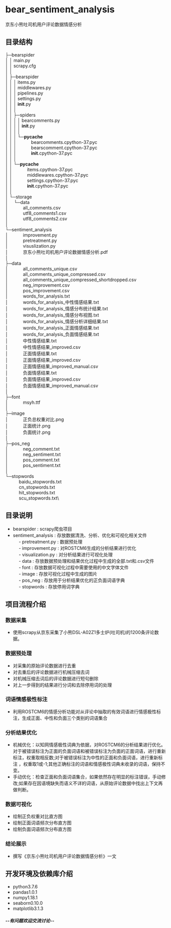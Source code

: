 # bear_sentiment_analysis
京东小熊吐司机用户评论数据情感分析

## 目录结构
├─bearspider\
│  │  main.py\
│  │  scrapy.cfg\
│  │\
│  ├─bearspider\
│  │  │  items.py\
│  │  │  middlewares.py\
│  │  │  pipelines.py\
│  │  │  settings.py\
│  │  │  __init__.py\
│  │  │\
│  │  ├─spiders\
│  │  │  │  bearcomments.py\
│  │  │  │  __init__.py\
│  │  │  │\
│  │  │  └─__pycache__\
│  │  │          &emsp;&emsp;&emsp;bearcomments.cpython-37.pyc\
│  │  │          &emsp;&emsp;&emsp;bearscomment.cpython-37.pyc\
│  │  │          &emsp;&emsp;&emsp;__init__.cpython-37.pyc\
│  │  │\
│  │  └─__pycache__\
│  │          &emsp;&emsp;&emsp;items.cpython-37.pyc\
│  │          &emsp;&emsp;&emsp;middlewares.cpython-37.pyc\
│  │          &emsp;&emsp;&emsp;settings.cpython-37.pyc\
│  │          &emsp;&emsp;&emsp;__init__.cpython-37.pyc\
│  │\
│  └─storage\
│      &emsp;└─data\
│              &emsp;&emsp;&emsp;all_comments.csv\
│              &emsp;&emsp;&emsp;utf8_comments1.csv\
│              &emsp;&emsp;&emsp;utf8_comments2.csv\
│\
└─sentiment_analysis\
    │  &emsp;&emsp;&emsp;improvement.py\
    │  &emsp;&emsp;&emsp;pretreatment.py\
    │  &emsp;&emsp;&emsp;visuslization.py\
    │  &emsp;&emsp;&emsp;京东小熊吐司机用户评论数据情感分析.pdf\
    │\
    ├─data\
    │      &emsp;&emsp;&emsp;all_comments_unique.csv\
    │      &emsp;&emsp;&emsp;all_comments_unique_compressed.csv\
    │      &emsp;&emsp;&emsp;all_comments_unique_compressed_shortdropped.csv\
    │      &emsp;&emsp;&emsp;neg_improvement.csv\
    │      &emsp;&emsp;&emsp;pos_improvement.csv\
    │      &emsp;&emsp;&emsp;words_for_analysis.txt\
    │      &emsp;&emsp;&emsp;words_for_analysis_中性情感结果.txt\
    │      &emsp;&emsp;&emsp;words_for_analysis_情感分布统计结果.txt\
    │      &emsp;&emsp;&emsp;words_for_analysis_情感分布视图.txt\
    │      &emsp;&emsp;&emsp;words_for_analysis_情感分析详细结果.txt\
    │      &emsp;&emsp;&emsp;words_for_analysis_正面情感结果.txt\
    │      &emsp;&emsp;&emsp;words_for_analysis_负面情感结果.txt\
    │      &emsp;&emsp;&emsp;中性情感结果.txt\
    │      &emsp;&emsp;&emsp;中性情感结果_improved.csv\
    │      &emsp;&emsp;&emsp;正面情感结果.txt\
    │      &emsp;&emsp;&emsp;正面情感结果_improved.csv\
    │      &emsp;&emsp;&emsp;正面情感结果_improved_manual.csv\
    │      &emsp;&emsp;&emsp;负面情感结果.txt\
    │      &emsp;&emsp;&emsp;负面情感结果_improved.csv\
    │      &emsp;&emsp;&emsp;负面情感结果_improved_manual.csv\
    │\
    ├─font\
    │      &emsp;&emsp;&emsp;msyh.ttf\
    │\
    ├─image\
    │      &emsp;&emsp;&emsp;正负总权重对比.png\
    │      &emsp;&emsp;&emsp;正面统计.png\
    │      &emsp;&emsp;&emsp;负面统计.png\
    │\
    ├─pos_neg\
    │      &emsp;&emsp;&emsp;neg_comment.txt\
    │      &emsp;&emsp;&emsp;neg_sentiment.txt\
    │      &emsp;&emsp;&emsp;pos_comment.txt\
    │      &emsp;&emsp;&emsp;pos_sentiment.txt\
    │\
    └─stopwords\
            &emsp;&emsp;&emsp;baidu_stopwords.txt\
            &emsp;&emsp;&emsp;cn_stopwords.txt\
            &emsp;&emsp;&emsp;hit_stopwords.txt\
            &emsp;&emsp;&emsp;scu_stopwords.txt\
## 目录说明
- bearspider : scrapy爬虫项目
- sentiment_analysis : 存放数据清洗、分析、优化和可视化相关文件\
&emsp; - pretreatment.py : 数据预处理\
&emsp; - improvement.py : 对ROSTCM6生成的分析结果进行优化\
&emsp; - visualization.py : 对分析结果进行可视化处理\
&emsp; - data : 存放数据预处理和结果优化过程中生成的全部.txt和.csv文件\
&emsp; - font : 存放数据可视化过程中需要使用的中文字体文件\
&emsp; - image : 存放可视化过程中生成的图片\
&emsp; - pos_neg : 存放用于分析结果优化的正负面词语字典\
&emsp; - stopwords : 存放停用词字典
## 项目流程介绍
### 数据采集
- 使用scrapy从京东采集了小熊DSL-A02Z1多士炉(吐司机)的1200条评论数据。
### 数据预处理
- 对采集的原始评论数据进行去重
- 对去重后的评论数据进行机械压缩去词
- 对机械压缩去词后的评论数据进行短句删除
- 对上一步得到的结果进行分词和去除停用词的处理
### 词语情感极性标注
- 利用ROSTCM6的情感分析功能对从评论中抽取的有效词语进行情感极性标注，生成正面、中性和负面三个类别的词语集合
### 分析结果优化
- 机械优化：以知网情感极性词典为依据，对ROSTCM6的分析结果进行优化。对于被错误标注为正面的负面词语和被错误标注为负面的正面词语，进行重新标注，权重取相反数;对于被错误标注为中性的正面和负面词语，进行重新标注 ，权重取1或-1;其他正确标注的词语和情感极性词典未收录的词语，保持不变。
- 手动优化：检查正面和负面词语集合，如果依然存在明显的标注错误，手动修改;如果存在因语境缺失而语义不详的词语，从原始评论数据中找出上下文再做判断。
### 数据可视化
- 绘制正负权重对比直方图
- 绘制正面词语频次分布直方图
- 绘制负面词语频次分布直方图
### 结论展示
- 撰写《京东小熊吐司机用户评论数据情感分析》一文
## 开发环境及依赖库介绍
- python3.7.6
- pandas1.0.1
- numpy1.18.1
- seaborn0.10.0
- matplotlib3.1.3

#### -*-有问题欢迎交流讨论-*-

